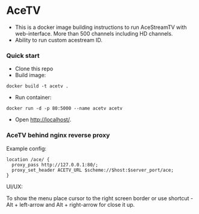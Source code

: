 # AceTV #

* This is a docker image building instructions to run AceStreamTV with web-interface. More than 500 channels including HD channels.
* Ability to run custom acestream ID.

### Quick start ###

* Clone this repo
* Build image: 
```
docker build -t acetv .
```

* Run container: 
```
docker run -d -p 80:5000 --name acetv acetv
```
* Open [http://localhost/](http://localhost/).

### AceTV behind nginx reverse proxy
Example config:
```
location /ace/ {
  proxy_pass http://127.0.0.1:80/;
  proxy_set_header ACETV_URL $scheme://$host:$server_port/ace;
}
```
UI/UX:

To show the menu place cursor to the right screen border or use shortcut - Alt + left-arrow and Alt + right-arrow for close it up.